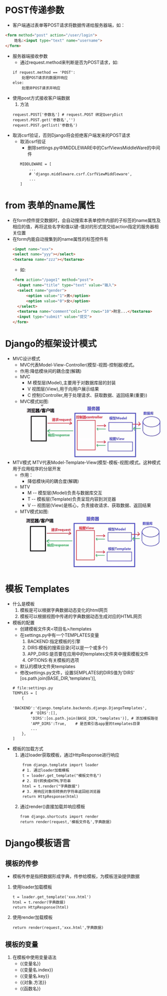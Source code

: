 # POST传递参数
* 客户端通过表单等POST请求将数据传递给服务器端，如：
```html
<form method="post" action="/user/login">
    姓名:<input type="text" name="username">
</form>
```
* 服务器端接收参数
    * 通过request.method来判断是否为POST请求，如:
    ```
    if request.method == 'POST':
        处理POST请求的数据并响应
    else:
        处理非POST请求并响应
    ```
* 使用post方式接收客户端数据
    1. 方法
    ```
    request.POST['参数名'] # request.POST 绑定QueryDict
    request.POST.get('参数名','')
    request.POST.getlist('参数名')
    ```
* 取消csrf验证，否则Django将会拒绝客户端发来的POST请求
    * 取消csrf验证
        * 删除settings.py中MIDDLEWARE中的CsrfViewsMiddleWare的中间件
        ```
        MIDDLEWARE = [
            ...
            # 'django.middleware.csrf.CsrfViewMiddleware',
            ...
        ]
        ```
# from 表单的name属性
* 在form控件提交数据时，会自动搜索本表单控件内部的子标签的name属性及相应的值，再将这些名字和值以键-值对的形式提交给action指定的服务器相关位置
* 在form内能自动搜集到的name属性的标签控件有
    ```html
    <input name="xxx">
    <select name="yyy"></select>
    <textarea name="zzz"></textarea>
    ```
    * 如:
    ```html
    <form action="/page1" method="post">
      <input name="title" type="text" value="输入">
      <select name="gender">
          <option value="1">男</option>
          <option value="0">女</option>
      </select>
      <textarea name="comment"cols="5" rows="10">附言...</textarea>
      <input type="submit" value="提交">
    </form>
    ```
# Django的框架设计模式
* MVC设计模式
    * MVC代表Model-View-Controller(模型-视图-控制器)模式。
    * 作用:降低模块间的耦合度(解耦)
    * MVC
        * M 模型层(Model),主要用于对数据库层的封装
        * V 视图层(View),用于向用户展示结果
        * C 控制(Controller,用于处理请求、获取数据、返回结果(重要))
    * MVC模式如图:
        ![mvc](mvc.jpg)
* MTV模式
MTV代表Model-Template-View(模型-模板-视图)模式。这种模式用于应用程序的分层开发
    * 作用：
        * 降低模块间的耦合度(解耦)
    * MTV
        * M -- 模型层(Model)负责与数据库交互       
        * T -- 模板层(Template)负责呈现内容到浏览器
        * V -- 视图层(View)是核心，负责接收请求、获取数据、返回结果
    * MTV模式如图:
        ![mtv](mtv.jpg)
# 模板 Templates
* 什么是模板
    1. 模板是可以根据字典数据动态变化的html网页
    2. 模板可以根据视图中传递的字典数据动态生成对应的HTML网页
* 模板的配置
    * 创建模板文件夹<项目名>/templates
    * 在settings.py中有一个TEMPLATES变量
        1. BACKEND:指定模板的引擎
        2. DIRS:模板的搜索目录(可以是一个或多个)
        3. APP_DIRS:是否要在应用中的templates文件夹中搜索模板文件
        4. OPTIONS:有关模板的选项
    * 默认的模块文件夹templates
    * 修改settings.py文件，设置SEMPLATES的DIRS值为'DIRS'
      [os.path.join(BASE_DIR,'templates')],
    ```
    # file:settings.py
    TEMPLES = [
        {
            'BACKEND':'django.template.backends.django.DjangoTemplates',
            # 'DIRS':[],     
            'DIRS':[os.path.join(BASE_DIR,'templates')], # 添加模板路径
            'APP_DIRS':True,    # 是否索引各app里的templates目录
            ...
        },
    ]
    ```
* 模板的加载方式
    1. 通过loader获取模板，通过HttpResponse进行响应
        ```
         from django.template import loader
         # 1. 通过loader加载模板
         t = loader.get_template("模板文件名")
         # 2. 将t转换成HTML字符串
         html = t.render("字典数据")
         # 3. 用响应对象将转换的字符串返回给浏览器
         return HttpResponse(html)
        ```
    2. 通过render()直接加载并响应模板
        ```
        from django.shortcuts import render
        return render(request,'模板文件名',字典数据)
        ```
# Django模板语言
## 模板的传参
* 模板传参是指把数据形成字典，传参给模板，为模板渲染提供数据
1. 使用loader加载模板
    ```
    t = loader.get_template('xxx.html')
    html = t.render(字典数据)
    return HttpResponse(html)
    ```
2. 使用render加载模板
    ```
    return render(request,'xxx.html',字典数据)
    ```
## 模板的变量
1. 在模板中使用变量语法
    * {{变量名}}
    * {{变量名.index}}
    * {{变量名.key}}
    * {{对象.方法}}
    * {{函数名}}
    
    
    
